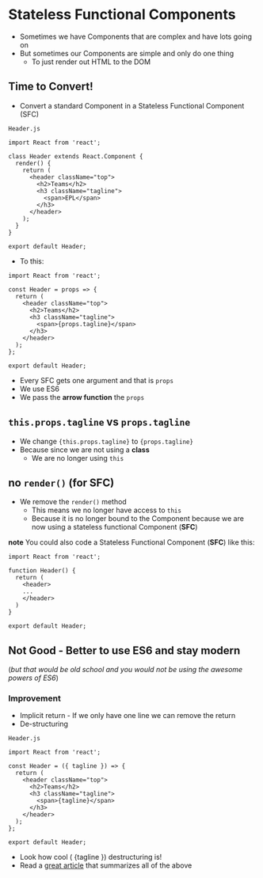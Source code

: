 # Stateless Functional Components
* Sometimes we have Components that are complex and have lots going on
* But sometimes our Components are simple and only do one thing
    - To just render out HTML to the DOM

## Time to Convert!
* Convert a standard Component in a Stateless Functional Component (SFC)

`Header.js`

```
import React from 'react';

class Header extends React.Component {
  render() {
    return (
      <header className="top">
        <h2>Teams</h2>
        <h3 className="tagline">
          <span>EPL</span>
        </h3>
      </header>
    );
  }
}

export default Header;
```

* To this:

```
import React from 'react';

const Header = props => {
  return (
    <header className="top">
      <h2>Teams</h2>
      <h3 className="tagline">
        <span>{props.tagline}</span>
      </h3>
    </header>
  );
};

export default Header;

```

* Every SFC gets one argument and that is `props`
* We use ES6
* We pass the **arrow function** the `props`

## `this.props.tagline` vs `props.tagline`
* We change `{this.props.tagline}` to `{props.tagline}` 
* Because since we are not using a **class**
    - We are no longer using `this`

## no `render()` (for SFC)
* We remove the `render()` method
  - This means we no longer have access to `this`
  - Because it is no longer bound to the Component because we are now using a stateless functional Component (**SFC**)

**note** You could also code a Stateless Functional Component (**SFC**) like this: 

```
import React from 'react';

function Header() {
  return (
    <header>
    ...
    </header>
  )
}

export default Header;
```

## Not Good - Better to use ES6 and stay modern
(_but that would be old school and you would not be using the awesome powers of ES6_)

### Improvement
* Implicit return - If we only have one line we can remove the return
* De-structuring

`Header.js`

```
import React from 'react';

const Header = ({ tagline }) => {
  return (
    <header className="top">
      <h2>Teams</h2>
      <h3 className="tagline">
        <span>{tagline}</span>
      </h3>
    </header>
  );
};

export default Header;
```

* Look how cool ( {tagline }) destructuring is!
* Read a [great article](https://medium.com/@npverni/how-to-declare-react-components-in-2017-2a90d9f7984c) that summarizes all of the above


